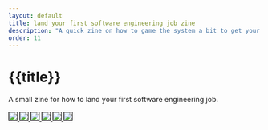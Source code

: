 ```yaml
---
layout: default
title: land your first software engineering job zine
description: "A quick zine on how to game the system a bit to get your first job"
order: 11
---
```

  <style>
.img{
border: 1px solid
}
   </style>

<h1>{{title}} </h1>
<p>
A small zine for how to land your first software engineering job.
<br><br>
<a href ="/static/1.png"> <img src="/static/1.png" style="border:1px solid"/> </a>
<a href ="/static/2.png"> <img src="/static/2.png" style="border:1px solid"/>
<a href ="/static/3.png"> <img src="/static/3.png" style="border:1px solid"/>
<a href ="/static/4.png"> <img src="/static/4.png" style="border:1px solid"/>
<a href ="/static/5.png"> <img src="/static/5.png" style="border:1px solid"/>
<a href ="/static/6.png"> <img src="/static/6.png" style="border:1px solid"/>

</p>

